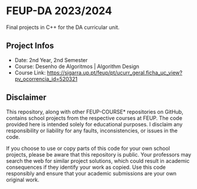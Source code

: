 # FEUP-DA 2023/2024
Final projects in C++ for the DA curricular unit.
## Project Infos
- Date: 2nd Year, 2nd Semester
- Course: Desenho de Algoritmos | Algorithm Design 
- Course Link: https://sigarra.up.pt/feup/pt/ucurr_geral.ficha_uc_view?pv_ocorrencia_id=520321
## Disclaimer
This repository, along with other FEUP-COURSE* repositories on GitHub, contains school projects from the respective courses at FEUP. The code provided here is intended solely for educational purposes. I disclaim any responsibility or liability for any faults, inconsistencies, or issues in the code.

If you choose to use or copy parts of this code for your own school projects, please be aware that this repository is public. Your professors may search the web for similar project solutions, which could result in academic consequences if they identify your work as copied. Use this code responsibly and ensure that your academic submissions are your own original work.
